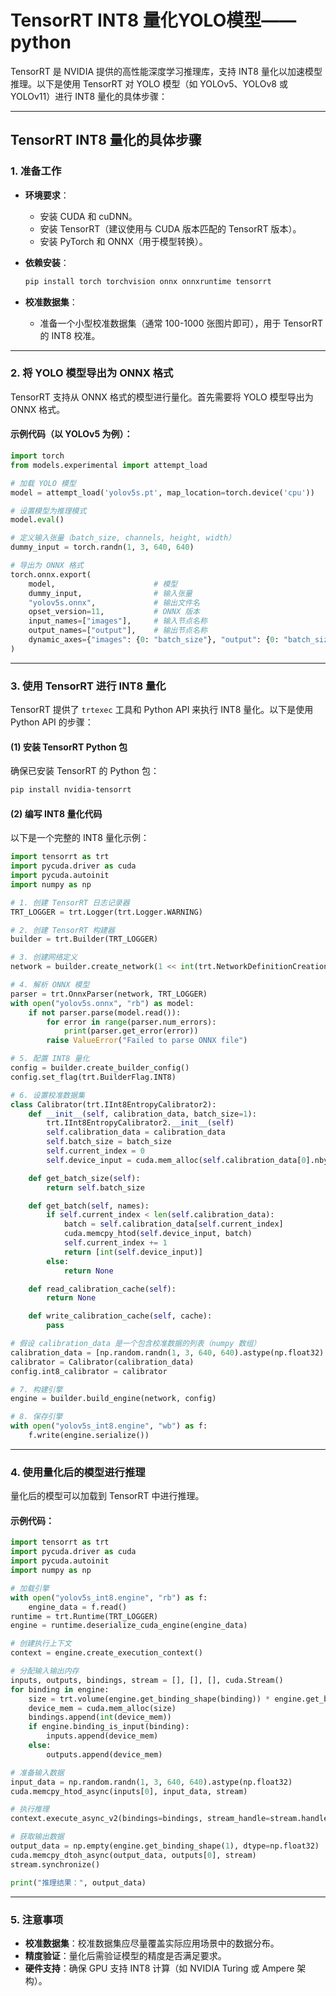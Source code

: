 # TensorRT INT8 量化YOLO模型—— python

TensorRT 是 NVIDIA 提供的高性能深度学习推理库，支持 INT8 量化以加速模型推理。以下是使用 TensorRT 对 YOLO 模型（如 YOLOv5、YOLOv8 或 YOLOv11）进行 INT8 量化的具体步骤：

---

## **TensorRT INT8 量化的具体步骤**

### **1. 准备工作**
- **环境要求**：
  - 安装 CUDA 和 cuDNN。
  - 安装 TensorRT（建议使用与 CUDA 版本匹配的 TensorRT 版本）。
  - 安装 PyTorch 和 ONNX（用于模型转换）。
- **依赖安装**：
  ```bash
  pip install torch torchvision onnx onnxruntime tensorrt
  ```

- **校准数据集**：
  - 准备一个小型校准数据集（通常 100-1000 张图片即可），用于 TensorRT 的 INT8 校准。

---

### **2. 将 YOLO 模型导出为 ONNX 格式**
TensorRT 支持从 ONNX 格式的模型进行量化。首先需要将 YOLO 模型导出为 ONNX 格式。

#### 示例代码（以 YOLOv5 为例）：
```python
import torch
from models.experimental import attempt_load

# 加载 YOLO 模型
model = attempt_load('yolov5s.pt', map_location=torch.device('cpu'))

# 设置模型为推理模式
model.eval()

# 定义输入张量（batch_size, channels, height, width）
dummy_input = torch.randn(1, 3, 640, 640)

# 导出为 ONNX 格式
torch.onnx.export(
    model,                      # 模型
    dummy_input,                # 输入张量
    "yolov5s.onnx",             # 输出文件名
    opset_version=11,           # ONNX 版本
    input_names=["images"],     # 输入节点名称
    output_names=["output"],    # 输出节点名称
    dynamic_axes={"images": {0: "batch_size"}, "output": {0: "batch_size"}}  # 支持动态 batch size
)
```

---

### **3. 使用 TensorRT 进行 INT8 量化**
TensorRT 提供了 `trtexec` 工具和 Python API 来执行 INT8 量化。以下是使用 Python API 的步骤：

#### (1) 安装 TensorRT Python 包
确保已安装 TensorRT 的 Python 包：
```bash
pip install nvidia-tensorrt
```

#### (2) 编写 INT8 量化代码
以下是一个完整的 INT8 量化示例：

```python
import tensorrt as trt
import pycuda.driver as cuda
import pycuda.autoinit
import numpy as np

# 1. 创建 TensorRT 日志记录器
TRT_LOGGER = trt.Logger(trt.Logger.WARNING)

# 2. 创建 TensorRT 构建器
builder = trt.Builder(TRT_LOGGER)

# 3. 创建网络定义
network = builder.create_network(1 << int(trt.NetworkDefinitionCreationFlag.EXPLICIT_BATCH))

# 4. 解析 ONNX 模型
parser = trt.OnnxParser(network, TRT_LOGGER)
with open("yolov5s.onnx", "rb") as model:
    if not parser.parse(model.read()):
        for error in range(parser.num_errors):
            print(parser.get_error(error))
        raise ValueError("Failed to parse ONNX file")

# 5. 配置 INT8 量化
config = builder.create_builder_config()
config.set_flag(trt.BuilderFlag.INT8)

# 6. 设置校准数据集
class Calibrator(trt.IInt8EntropyCalibrator2):
    def __init__(self, calibration_data, batch_size=1):
        trt.IInt8EntropyCalibrator2.__init__(self)
        self.calibration_data = calibration_data
        self.batch_size = batch_size
        self.current_index = 0
        self.device_input = cuda.mem_alloc(self.calibration_data[0].nbytes)

    def get_batch_size(self):
        return self.batch_size

    def get_batch(self, names):
        if self.current_index < len(self.calibration_data):
            batch = self.calibration_data[self.current_index]
            cuda.memcpy_htod(self.device_input, batch)
            self.current_index += 1
            return [int(self.device_input)]
        else:
            return None

    def read_calibration_cache(self):
        return None

    def write_calibration_cache(self, cache):
        pass

# 假设 calibration_data 是一个包含校准数据的列表（numpy 数组）
calibration_data = [np.random.randn(1, 3, 640, 640).astype(np.float32) for _ in range(100)]
calibrator = Calibrator(calibration_data)
config.int8_calibrator = calibrator

# 7. 构建引擎
engine = builder.build_engine(network, config)

# 8. 保存引擎
with open("yolov5s_int8.engine", "wb") as f:
    f.write(engine.serialize())
```

---

### **4. 使用量化后的模型进行推理**
量化后的模型可以加载到 TensorRT 中进行推理。

#### 示例代码：
```python
import tensorrt as trt
import pycuda.driver as cuda
import pycuda.autoinit
import numpy as np

# 加载引擎
with open("yolov5s_int8.engine", "rb") as f:
    engine_data = f.read()
runtime = trt.Runtime(TRT_LOGGER)
engine = runtime.deserialize_cuda_engine(engine_data)

# 创建执行上下文
context = engine.create_execution_context()

# 分配输入输出内存
inputs, outputs, bindings, stream = [], [], [], cuda.Stream()
for binding in engine:
    size = trt.volume(engine.get_binding_shape(binding)) * engine.get_binding_dtype(binding).itemsize
    device_mem = cuda.mem_alloc(size)
    bindings.append(int(device_mem))
    if engine.binding_is_input(binding):
        inputs.append(device_mem)
    else:
        outputs.append(device_mem)

# 准备输入数据
input_data = np.random.randn(1, 3, 640, 640).astype(np.float32)
cuda.memcpy_htod_async(inputs[0], input_data, stream)

# 执行推理
context.execute_async_v2(bindings=bindings, stream_handle=stream.handle)

# 获取输出数据
output_data = np.empty(engine.get_binding_shape(1), dtype=np.float32)
cuda.memcpy_dtoh_async(output_data, outputs[0], stream)
stream.synchronize()

print("推理结果：", output_data)
```

---

### **5. 注意事项**
- **校准数据集**：校准数据集应尽量覆盖实际应用场景中的数据分布。
- **精度验证**：量化后需验证模型的精度是否满足要求。
- **硬件支持**：确保 GPU 支持 INT8 计算（如 NVIDIA Turing 或 Ampere 架构）。


